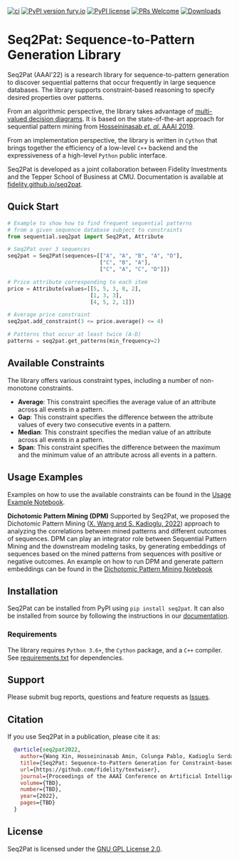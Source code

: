 [![ci](https://github.com/fidelity/seq2pat/actions/workflows/ci.yml/badge.svg?branch=master)](https://github.com/fidelity/seq2pat/actions/workflows/ci.yml) [![PyPI version fury.io](https://badge.fury.io/py/seq2pat.svg)](https://pypi.python.org/pypi/seq2pat/) [![PyPI license](https://img.shields.io/pypi/l/seq2pat.svg)](https://pypi.python.org/pypi/seq2pat/) [![PRs Welcome](https://img.shields.io/badge/PRs-welcome-brightgreen.svg?style=flat-square)](http://makeapullrequest.com) [![Downloads](https://static.pepy.tech/personalized-badge/seq2pat?period=total&units=international_system&left_color=grey&right_color=orange&left_text=Downloads)](https://pepy.tech/project/seq2pat)


Seq2Pat: Sequence-to-Pattern Generation Library
===============================================

Seq2Pat (AAAI'22) is a research library for sequence-to-pattern generation to discover
sequential patterns that occur frequently in large sequence databases.
The library supports constraint-based reasoning to specify
desired properties over patterns.

From an algorithmic perspective, the library takes advantage of
[multi-valued decision diagrams](https://www.springer.com/us/book/9783319428475).
It is based on the state-of-the-art approach for sequential pattern mining
from [Hosseininasab _et. al._ AAAI 2019](https://aaai.org/ojs/index.php/AAAI/article/view/3962).

From an implementation perspective, the library is written in ```Cython```
that brings together the efficiency of a low-level ```C++``` backend and
the expressiveness of a high-level ```Python``` public interface.

Seq2Pat is developed as a joint collaboration between Fidelity Investments
and the Tepper School of Business at CMU. Documentation is available at [fidelity.github.io/seq2pat](https://fidelity.github.io/seq2pat).

## Quick Start
```python
# Example to show how to find frequent sequential patterns
# from a given sequence database subject to constraints
from sequential.seq2pat import Seq2Pat, Attribute

# Seq2Pat over 3 sequences
seq2pat = Seq2Pat(sequences=[["A", "A", "B", "A", "D"],
                             ["C", "B", "A"],
                             ["C", "A", "C", "D"]])

# Price attribute corresponding to each item
price = Attribute(values=[[5, 5, 3, 8, 2],
                          [1, 3, 3],
                          [4, 5, 2, 1]])

# Average price constraint
seq2pat.add_constraint(3 <= price.average() <= 4)

# Patterns that occur at least twice (A-D)
patterns = seq2pat.get_patterns(min_frequency=2)
```

## Available Constraints

The library offers various constraint types, including a number of non-monotone constraints.

* **Average**: This constraint specifies the average value of an attribute across all events in a pattern.
* **Gap**: This constraint specifies the difference between the attribute values of every two consecutive events in a pattern.
* **Median**: This constraint specifies the median value of an attribute across all events in a pattern.
* **Span**: This constraint specifies the difference between the maximum and the minimum value of an attribute across all events in a pattern.

## Usage Examples

Examples on how to use the available constraints can be found 
in the [Usage Example Notebook](https://github.com/fidelity/seq2pat/blob/master/notebooks/usage_example.ipynb).

**Dichotomic Pattern Mining (DPM)** Supported by Seq2Pat, we proposed the Dichotomic Pattern Mining ([X. Wang and S. Kadioglu, 2022](https://arxiv.org/abs/2201.09178)) approach to analyzing the correlations between 
mined patterns and different outcomes of sequences. DPM can play an integrator role between Sequential 
Pattern Mining and the downstream modeling tasks, by generating embeddings of sequences based on the mined patterns from sequences with positive or negative outcomes.
An example on how to run DPM and generate pattern embeddings can be found in the 
[Dichotomic Pattern Mining Notebook](https://github.com/fidelity/seq2pat/blob/master/notebooks/dichotomic_pattern_mining.ipynb)

## Installation

Seq2Pat can be installed from PyPI using ``pip install seq2pat``. It can also be installed from source by following the instructions in
our [documentation](https://fidelity.github.io/seq2pat/installation.html).

### Requirements

The library requires ```Python 3.6+```, the ```Cython``` package, and a ```C++``` compiler.
See [requirements.txt](requirements.txt) for dependencies.

## Support

Please submit bug reports, questions and feature requests as [Issues](https://github.com/fidelity/seq2pat/issues).

## Citation

If you use Seq2Pat in a publication, please cite it as:

```bibtex
  @article{seq2pat2022,
    author={Wang Xin, Hosseininasab Amin, Colunga Pablo, Kadioglu Serdar, van Hoeve Willem-Jan},
    title={Seq2Pat: Sequence-to-Pattern Generation for Constraint-based Sequential Pattern Mining},
    url={https://github.com/fidelity/textwiser},
    journal={Proceedings of the AAAI Conference on Artificial Intelligence},
    volume={TBD},
    number={TBD},
    year={2022},
    pages={TBD}
  }
```

## License

Seq2Pat is licensed under the [GNU GPL License 2.0](LICENSE).

<br>
